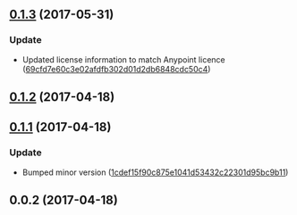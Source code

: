 <a name="0.1.3"></a>
## [0.1.3](https://github.com/advanced-rest-client/anypoint-validator-behavior/compare/0.1.2...v0.1.3) (2017-05-31)


### Update

* Updated license information to match Anypoint licence ([69cfd7e60c3e02afdfb302d01d2db6848cdc50c4](https://github.com/advanced-rest-client/anypoint-validator-behavior/commit/69cfd7e60c3e02afdfb302d01d2db6848cdc50c4))



<a name="0.1.2"></a>
## [0.1.2](https://github.com/advanced-rest-client/anypoint-validator-behavior/compare/0.1.1...v0.1.2) (2017-04-18)




<a name="0.1.1"></a>
## [0.1.1](https://github.com/advanced-rest-client/anypoint-validator-behavior/compare/0.0.2...v0.1.1) (2017-04-18)


### Update

* Bumped minor version ([1cdef15f90c875e1041d53432c22301d95bc9b11](https://github.com/advanced-rest-client/anypoint-validator-behavior/commit/1cdef15f90c875e1041d53432c22301d95bc9b11))



<a name="0.0.2"></a>
## 0.0.2 (2017-04-18)




